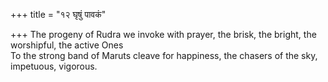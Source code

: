 +++
title = "१२ घृषुं पावकं"

+++
The progeny of Rudra we invoke with prayer, the brisk, the bright, the worshipful, the active Ones  
     To the strong band of Maruts cleave for happiness, the chasers of the sky, impetuous, vigorous.